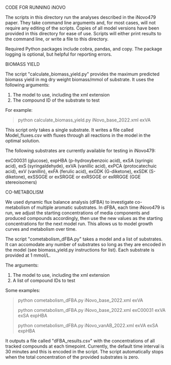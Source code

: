 CODE FOR RUNNING iNOVO

The scripts in this directory run the analyses described in the iNovo479 paper. They take command line arguments and, for most cases, will not require any editing of the scripts. Copies of all model versions have been provided in this directory for ease of use. Scripts will either print results to the command line, or write a file to this directory.

Required Python packages include cobra, pandas, and copy. The package logging is optional, but helpful for reporting errors.

BIOMASS YIELD

The script "calculate_biomass_yield.py" provides the maximum predicted biomass yield in mg dry weight biomass/mmol of substrate. It uses the following arguments:
1. The model to use, including the xml extension
2. The compound ID of the substrate to test

For example:
> python calculate_biomass_yield.py iNovo_base_2022.xml exVA

This script only takes a single substrate. It writes a file called Model_fluxes.csv with fluxes through all reactions in the model in the optimal solution.

The following substrates are currently available for testing in iNovo479:

exC00031 (glucose), expHBA (p-hydroxybenzoic acid), exSA (syringic acid), exS (syringaldehyde), exVA (vanillic acid), exPCA (protocatechuic acid), exV (vanillin), exFA (ferulic acid), exGDK (G-diketone), exSDK (S-diketone), exSSGGE or exSRGGE or exRSGGE or exRRGGE (GGE stereoisomers)

CO-METABOLISM

We used dynamic flux balance analysis (dFBA) to investigate co-metabolism of multiple aromatic substrates. In dFBA, each time iNovo479 is run, we adjust the starting concentrations of media components and produced compounds accordingly, then use the new values as the starting concentrations for the next model run. This allows us to model growth curves and metabolism over time.

The script "cometabolism_dFBA.py" takes a model and a list of substrates. It can accomodate any number of substrates so long as they are encoded in the model (see biomass_yield.py instructions for list). Each substrate is provided at 1 mmol/L.

The arguments:
1. The model to use, including the xml extension
2. A list of compound IDs to test

Some examples:
> python cometabolism_dFBA.py iNovo_base_2022.xml exVA
> 
> python cometabolism_dFBA.py iNovo_base_2022.xml exC00031 exVA exSA expHBA
> 
> python cometabolism_dFBA.py iNovo_vanAB_2022.xml exVA exSA expHBA

 It outputs a file called "dFBA_results.csv" with the concentrations of all tracked compounds at each timepoint. Currently, the default time interval is 30 minutes and this is encoded in the script. The script automatically stops when the total concentration of the provided substrates is zero.
